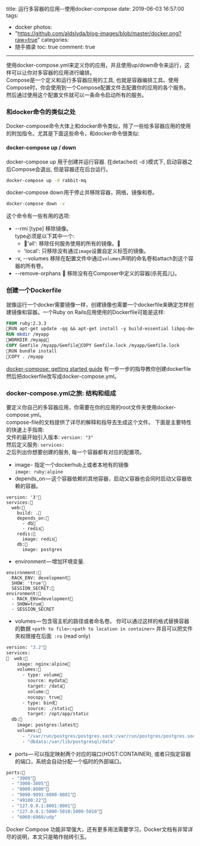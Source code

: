 title: 运行多容器的应用--使用docker-compose
date: 2019-06-03 16:57:00
tags:
- docker
photos:	 
- "https://github.com/aldslvda/blog-images/blob/master/docker.png?raw=true"
categories:
- 随手摘录
toc: true
comment: true
---
使用docker-compose.yml来定义你的应用，并且使用up/down命令来运行，这样可以让你对多容器的应用进行编排。     
Compose是一个定义和运行多容器应用的工具, 也就是容器编排工具。使用Compose时，你会使用到一个Compose配置文件去配置你的应用的各个服务。然后通过使用这个配置文件就可以一条命令启动所有的服务。

### 和docker命令的类似之处
Docker-compose命令大体上和docker命令类似，除了一些给多容器应用的使用的附加指令。尤其是下面这些命令，和docker命令很类似:

#### docker-compose up / down
docker-compose up 用于创建并运行容器. 在detached( -d )模式下, 启动容器之后Compose会退出, 但是容器还在后台运行。

```bash
docker-compose up -d rabbit-mq
```
docker-compose down 用于停止并移除容器，网络，镜像和卷。
  	
```bash
docker-compose down -v
```
这个命令有一些有用的选项:   

- --rmi [type] 移除镜像。  
  type必须是以下其中一个:
    - 'all': 移除任何服务使用的所有的镜像。
    - 'local': 只移除没有通过`image`设置自定义标签的镜像。
- -v, --volumes 移除在配置文件中通过`volumes`声明的命名卷和attach到这个容器的所有卷。
- --remove-orphans   移除没有在Composer中定义的容器(杀死孤儿)。

### 创建一个Dockerfile
就像运行一个docker需要镜像一样，创建镜像也需要一个dockerfile来确定怎样创建镜像和容器。一个Ruby on Rails应用使用的Dockerfile可能是这样:
```dockerfile
FROM ruby:2.3.3
RUN apt-get update -qq && apt-get install -y build-essential libpq-dev nodejs
RUN mkdir /myapp
WORKDIR /myapp
COPY Gemfile /myapp/GemfileCOPY Gemfile.lock /myapp/Gemfile.lock
RUN bundle install
COPY . /myapp
```

[docker-compose: getting started guide](https://docs.docker.com/compose/gettingstarted/) 有一步一步的指导教你创建dockerfile然后把dockerfile改写成docker-compose.yml。

### docker-compose.yml之旅: 结构和组成
要定义你自己的多容器应用，你需要在你的应用的root文件夹使用docker-compose.yml。    
compose-file的文档提供了详尽的解释和指导去生成这个文件。 下面是主要特性的快速上手指南:    
文件的最开始引入版本: ```version: "3"```     
然后定义服务: ```services:```     
之后列出你想要创建的服务,  每一个容器都有对应的配置项。     

- image - 指定一个dockerhub上或者本地有的镜像   
```image: ruby:alpine```
- depends_on — 这个容器依赖的其他容器，启动父容器也会同时启动父容器依赖的容器。
```
version: '3'
services:
  web:
    build: .
	depends_on: 
	  - db 
	  - redis  
	redis:
	  image: redis  
	db:    
	  image: postgres
```
- environment — 增加环境变量.
```
environment:  
  RACK_ENV: development  
  SHOW: 'true'  
  SESSION_SECRET:
environment:  
  - RACK_ENV=development   
  - SHOW=true  
  - SESSION_SECRET
```
- volumes — 包含宿主机的路径或者命名卷。 你可以通过这样的格式替换容器的数据 ```<path to file>:<path to location in container>``` 并且可以把文件夹权限接在后面``` :ro``` (read only)
```dockerfile
version: "3.2"
services:
  web:
    image: nginx:alpine
    volumes:      
	  - type: volume        
	    source: mydata        
		target: /data        
		volume:          
		nocopy: true      
	  - type: bind        
	    source: ./static        
		target: /opt/app/static
  db:    
    image: postgres:latest    
	volumes:      
	  - "/var/run/postgres/postgres.sock:/var/run/postgres/postgres.sock"      
	  - "dbdata:/var/lib/postgresql/data"
```
- ports — 可以指定映射两个对应的端口(HOST:CONTAINER), 或者只指定容器的端口，系统会自动分配一个临时的外部端口。   
```dockerfile
ports: 
  - "3000" 
  - "3000-3005" 
  - "8000:8000" 
  - "9090-9091:8080-8081" 
  - "49100:22" 
  - "127.0.0.1:8001:8001" 
  - "127.0.0.1:5000-5010:5000-5010" 
  - "6060:6060/udp" 
```

Docker Compose 功能非常强大，还有更多用法需要学习，Docker文档有非常详尽的说明，本文只是略作抛砖引玉。
